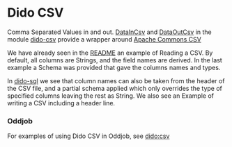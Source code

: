 Dido CSV
========

Comma Separated Values in and out. [DataInCsv](http://rgordon.co.uk/projects/dido/current/api/dido/csv/DataInCsv.html)
and [DataOutCsv](http://rgordon.co.uk/projects/dido/current/api/dido/csv/DataOutCsv.html)
in the module [dido-csv](../dido-csv) provide a wrapper around [Apache Commons CSV](https://commons.apache.org/proper/commons-csv/)

We have already seen in the [README](../README.md) an example of Reading a CSV. By default,
all columns are Strings, and the field names are derived. In the last
example a Schema was provided that gave the columns names and types.

In [dido-sql](DIDO-SQL.md) we see that column names can also be taken from
the header of the CSV file, and a partial schema applied which only
overrides the type of specified columns leaving the rest as String.
We also see an Example of writing a CSV including a header line.

### Oddjob

For examples of using Dido CSV in Oddjob, see [dido:csv](reference/dido/csv/CsvDido.md)
